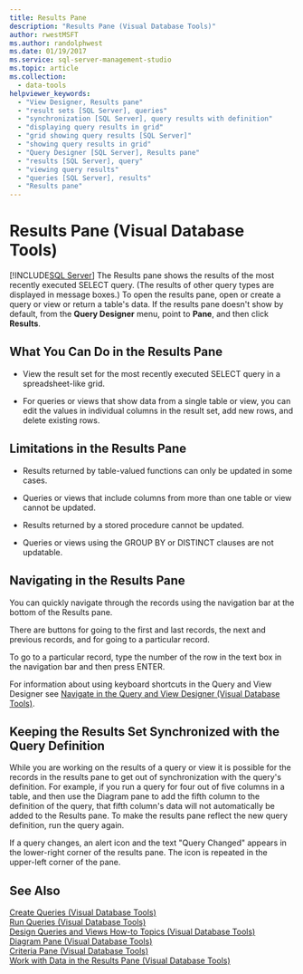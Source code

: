 ```yaml
---
title: Results Pane
description: "Results Pane (Visual Database Tools)"
author: rwestMSFT
ms.author: randolphwest
ms.date: 01/19/2017
ms.service: sql-server-management-studio
ms.topic: article
ms.collection:
  - data-tools
helpviewer_keywords:
  - "View Designer, Results pane"
  - "result sets [SQL Server], queries"
  - "synchronization [SQL Server], query results with definition"
  - "displaying query results in grid"
  - "grid showing query results [SQL Server]"
  - "showing query results in grid"
  - "Query Designer [SQL Server], Results pane"
  - "results [SQL Server], query"
  - "viewing query results"
  - "queries [SQL Server], results"
  - "Results pane"
---
```

# Results Pane (Visual Database Tools)
[!INCLUDE[SQL Server](../includes/applies-to-version/sqlserver.md)]
The Results pane shows the results of the most recently executed SELECT query. (The results of other query types are displayed in message boxes.) To open the results pane, open or create a query or view or return a table's data. If the results pane doesn't show by default, from the **Query Designer** menu, point to **Pane**, and then click **Results**.  
  
## What You Can Do in the Results Pane  
  
-   View the result set for the most recently executed SELECT query in a spreadsheet-like grid.  
  
-   For queries or views that show data from a single table or view, you can edit the values in individual columns in the result set, add new rows, and delete existing rows.  
  
## Limitations in the Results Pane  
  
-   Results returned by table-valued functions can only be updated in some cases.  
  
-   Queries or views that include columns from more than one table or view cannot be updated.  
  
-   Results returned by a stored procedure cannot be updated.  
  
-   Queries or views using the GROUP BY or DISTINCT clauses are not updatable.  
  
## Navigating in the Results Pane  
You can quickly navigate through the records using the navigation bar at the bottom of the Results pane.  
  
There are buttons for going to the first and last records, the next and previous records, and for going to a particular record.  
  
To go to a particular record, type the number of the row in the text box in the navigation bar and then press ENTER.  
  
For information about using keyboard shortcuts in the Query and View Designer see [Navigate in the Query and View Designer &#40;Visual Database Tools&#41;](navigate-in-the-query-and-view-designer-visual-database-tools.md).  
  
## Keeping the Results Set Synchronized with the Query Definition  
While you are working on the results of a query or view it is possible for the records in the results pane to get out of synchronization with the query's definition. For example, if you run a query for four out of five columns in a table, and then use the Diagram pane to add the fifth column to the definition of the query, that fifth column's data will not automatically be added to the Results pane. To make the results pane reflect the new query definition, run the query again.  
  
If a query changes, an alert icon and the text "Query Changed" appears in the lower-right corner of the results pane. The icon is repeated in the upper-left corner of the pane.  
  
## See Also  
[Create Queries &#40;Visual Database Tools&#41;](create-queries-visual-database-tools.md)  
[Run Queries &#40;Visual Database Tools&#41;](run-queries-visual-database-tools.md)  
[Design Queries and Views How-to Topics &#40;Visual Database Tools&#41;](design-queries-and-views-how-to-topics-visual-database-tools.md)  
[Diagram Pane &#40;Visual Database Tools&#41;](diagram-pane-visual-database-tools.md)  
[Criteria Pane &#40;Visual Database Tools&#41;](criteria-pane-visual-database-tools.md)  
[Work with Data in the Results Pane &#40;Visual Database Tools&#41;](work-with-data-in-the-results-pane-visual-database-tools.md)  
  
